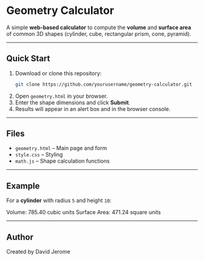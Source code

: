 # Geometry Calculator

A simple **web-based calculator** to compute the **volume** and **surface area** of common 3D shapes (cylinder, cube, rectangular prism, cone, pyramid).  

---

## Quick Start

1. Download or clone this repository:
   ```bash
   git clone https://github.com/yourusername/geometry-calculator.git


2. Open `geometry.html` in your browser.
3. Enter the shape dimensions and click **Submit**.
4. Results will appear in an alert box and in the browser console.

---

## Files

* `geometry.html` – Main page and form
* `style.css` – Styling
* `math.js` – Shape calculation functions

---

## Example

For a **cylinder** with radius `5` and height `10`:


Volume: 785.40 cubic units
Surface Area: 471.24 square units


---

## Author

Created by David Jerome

